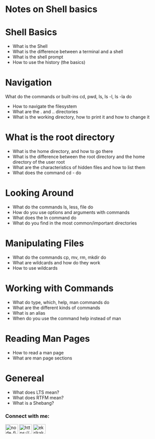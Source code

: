 # Notes on Shell basics 
# Shell Basics

* What is the Shell
* What is the difference between a terminal and a shell
* What is the shell prompt
* How to use the history (the basics)

# Navigation
What do the commands or built-ins cd, pwd, ls, ls -l, ls -la do
* How to navigate the filesystem
* What are the . and .. directories
* What is the working directory, how to print it and how to change it

# What is the root directory

* What is the home directory, and how to go there
* What is the difference between the root directory and the home directory of the user root
* What are the characteristics of hidden files and how to list them
* What does the command cd - do

# Looking Around

* What do the commands ls, less, file do
* How do you use options and arguments with commands
* What does the ln command do
* What do you find in the most common/important directories

# Manipulating Files

* What do the commands cp, mv, rm, mkdir do
* What are wildcards and how do they work
* How to use wildcards

# Working with Commands

* What do type, which, help, man commands do
* What are the different kinds of commands
* What is an alias
* When do you use the command help instead of man

# Reading Man Pages

* How to read a man page
* What are man page sections

# Genereal
* What does LTS mean?
* What does RTFM mean?
* What is a Shebang?

<h3 align="left">Connect with me:</h3>
<p align="left">
<a href="https://twitter.com/node_finder" target="blank"><img align="center" src="https://raw.githubusercontent.com/rahuldkjain/github-profile-readme-generator/master/src/images/icons/Social/twitter.svg" alt="node_finder" height="30" width="40" /></a>
<a href="https://linkedin.com/in/https://www.linkedin.com/in/kenewenemor-ekrika/" target="blank"><img align="center" src="https://raw.githubusercontent.com/rahuldkjain/github-profile-readme-generator/master/src/images/icons/Social/linked-in-alt.svg" alt="https://www.linkedin.com/in/kenewenemor-ekrika/" height="30" width="40" /></a>
<a href="https://stackoverflow.com/users/ekrikakenny@gmail.com" target="blank"><img align="center" src="https://raw.githubusercontent.com/rahuldkjain/github-profile-readme-generator/master/src/images/icons/Social/stack-overflow.svg" alt="ekrikakenny@gmail.com" height="30" width="40" /></a>
</p>

